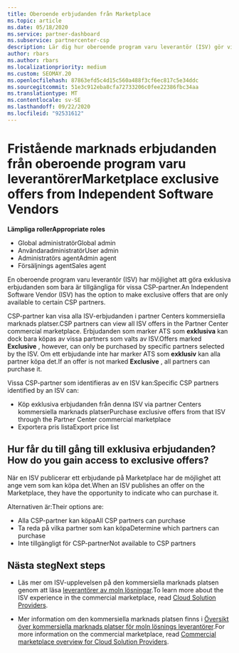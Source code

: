 ```yaml
---
title: Oberoende erbjudanden från Marketplace
ms.topic: article
ms.date: 05/18/2020
ms.service: partner-dashboard
ms.subservice: partnercenter-csp
description: Lär dig hur oberoende program varu leverantör (ISV) gör vissa erbjudanden exklusivt och bara tillgängliga för specifika CSP-partner.
author: rbars
ms.author: rbars
ms.localizationpriority: medium
ms.custom: SEOMAY.20
ms.openlocfilehash: 87863efd5c4d15c560a488f3cf6ec817c5e34ddc
ms.sourcegitcommit: 51e3c912eba8cfa72733206c0fee22386fbc34aa
ms.translationtype: MT
ms.contentlocale: sv-SE
ms.lasthandoff: 09/22/2020
ms.locfileid: "92531612"
---
```

# <a name="marketplace-exclusive-offers-from-independent-software-vendors"></a><span data-ttu-id="3e865-103">Fristående marknads erbjudanden från oberoende program varu leverantörer</span><span class="sxs-lookup"><span data-stu-id="3e865-103">Marketplace exclusive offers from Independent Software Vendors</span></span>

<span data-ttu-id="3e865-104">**Lämpliga roller**</span><span class="sxs-lookup"><span data-stu-id="3e865-104">**Appropriate roles**</span></span>

- <span data-ttu-id="3e865-105">Global administratör</span><span class="sxs-lookup"><span data-stu-id="3e865-105">Global admin</span></span>
- <span data-ttu-id="3e865-106">Användaradministratör</span><span class="sxs-lookup"><span data-stu-id="3e865-106">User admin</span></span>
- <span data-ttu-id="3e865-107">Administratörs agent</span><span class="sxs-lookup"><span data-stu-id="3e865-107">Admin agent</span></span>
- <span data-ttu-id="3e865-108">Försäljnings agent</span><span class="sxs-lookup"><span data-stu-id="3e865-108">Sales agent</span></span>

<span data-ttu-id="3e865-109">En oberoende program varu leverantör (ISV) har möjlighet att göra exklusiva erbjudanden som bara är tillgängliga för vissa CSP-partner.</span><span class="sxs-lookup"><span data-stu-id="3e865-109">An Independent Software Vendor (ISV) has the option to make exclusive offers that are only available to certain CSP partners.</span></span>

<span data-ttu-id="3e865-110">CSP-partner kan visa alla ISV-erbjudanden i partner Centers kommersiella marknads platser.</span><span class="sxs-lookup"><span data-stu-id="3e865-110">CSP partners can view all ISV offers in the Partner Center commercial marketplace.</span></span> <span data-ttu-id="3e865-111">Erbjudanden som marker ATS som **exklusiva** kan dock bara köpas av vissa partners som valts av ISV.</span><span class="sxs-lookup"><span data-stu-id="3e865-111">Offers marked **Exclusive** , however, can only be purchased by specific partners selected by the ISV.</span></span> <span data-ttu-id="3e865-112">Om ett erbjudande inte har marker ATS som **exklusiv** kan alla partner köpa det.</span><span class="sxs-lookup"><span data-stu-id="3e865-112">If an offer is not marked **Exclusive** , all partners can purchase it.</span></span>

<span data-ttu-id="3e865-113">Vissa CSP-partner som identifieras av en ISV kan:</span><span class="sxs-lookup"><span data-stu-id="3e865-113">Specific CSP partners identified by an ISV can:</span></span>

- <span data-ttu-id="3e865-114">Köp exklusiva erbjudanden från denna ISV via partner Centers kommersiella marknads platser</span><span class="sxs-lookup"><span data-stu-id="3e865-114">Purchase exclusive offers from that ISV through the Partner Center commercial marketplace</span></span>
- <span data-ttu-id="3e865-115">Exportera pris lista</span><span class="sxs-lookup"><span data-stu-id="3e865-115">Export price list</span></span>

## <a name="how-do-you-gain-access-to-exclusive-offers"></a><span data-ttu-id="3e865-116">Hur får du till gång till exklusiva erbjudanden?</span><span class="sxs-lookup"><span data-stu-id="3e865-116">How do you gain access to exclusive offers?</span></span>

<span data-ttu-id="3e865-117">När en ISV publicerar ett erbjudande på Marketplace har de möjlighet att ange vem som kan köpa det.</span><span class="sxs-lookup"><span data-stu-id="3e865-117">When an ISV publishes an offer on the Marketplace, they have the opportunity to indicate who can purchase it.</span></span>

<span data-ttu-id="3e865-118">Alternativen är:</span><span class="sxs-lookup"><span data-stu-id="3e865-118">Their options are:</span></span>

- <span data-ttu-id="3e865-119">Alla CSP-partner kan köpa</span><span class="sxs-lookup"><span data-stu-id="3e865-119">All CSP partners can purchase</span></span>
- <span data-ttu-id="3e865-120">Ta reda på vilka partner som kan köpa</span><span class="sxs-lookup"><span data-stu-id="3e865-120">Determine which partners can purchase</span></span>
- <span data-ttu-id="3e865-121">Inte tillgängligt för CSP-partner</span><span class="sxs-lookup"><span data-stu-id="3e865-121">Not available to CSP partners</span></span>

## <a name="next-steps"></a><span data-ttu-id="3e865-122">Nästa steg</span><span class="sxs-lookup"><span data-stu-id="3e865-122">Next steps</span></span>

- <span data-ttu-id="3e865-123">Läs mer om ISV-upplevelsen på den kommersiella marknads platsen genom att läsa [leverantörer av moln lösningar](/azure/marketplace/cloud-solution-providers).</span><span class="sxs-lookup"><span data-stu-id="3e865-123">To learn more about the ISV experience in the commercial marketplace, read [Cloud Solution Providers](/azure/marketplace/cloud-solution-providers).</span></span>

- <span data-ttu-id="3e865-124">Mer information om den kommersiella marknads platsen finns i [Översikt över kommersiella marknads platser för moln lösnings leverantörer](csp-commercial-marketplace-overview.md).</span><span class="sxs-lookup"><span data-stu-id="3e865-124">For more information on the commercial marketplace, read [Commercial marketplace overview for Cloud Solution Providers](csp-commercial-marketplace-overview.md).</span></span>